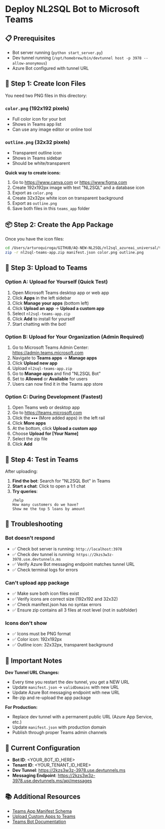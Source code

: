 # Deploy NL2SQL Bot to Microsoft Teams

## 📋 Prerequisites
- Bot server running (`python start_server.py`)
- Dev tunnel running (`/opt/homebrew/bin/devtunnel host -p 3978 --allow-anonymous`)
- Azure Bot configured with tunnel URL

## 🎨 Step 1: Create Icon Files

You need two PNG files in this directory:

### `color.png` (192x192 pixels)
- Full color icon for your bot
- Shows in Teams app list
- Can use any image editor or online tool

### `outline.png` (32x32 pixels)  
- Transparent outline icon
- Shows in Teams sidebar
- Should be white/transparent

**Quick way to create icons:**
1. Go to https://www.canva.com or https://www.figma.com
2. Create 192x192px image with text "NL2SQL" and a database icon
3. Export as `color.png`
4. Create 32x32px white icon on transparent background
5. Export as `outline.png`
6. Save both files in this `teams_app` folder

## 📦 Step 2: Create the App Package

Once you have the icon files:

```bash
cd /Users/arturoquiroga/GITHUB/AQ-NEW-NL2SQL/nl2sql_azureai_universal/teams_app
zip -r nl2sql-teams-app.zip manifest.json color.png outline.png
```

## 🚀 Step 3: Upload to Teams

### Option A: Upload for Yourself (Quick Test)
1. Open Microsoft Teams desktop app or web app
2. Click **Apps** in the left sidebar
3. Click **Manage your apps** (bottom left)
4. Click **Upload an app** → **Upload a custom app**
5. Select `nl2sql-teams-app.zip`
6. Click **Add** to install for yourself
7. Start chatting with the bot!

### Option B: Upload for Your Organization (Admin Required)
1. Go to Microsoft Teams Admin Center: https://admin.teams.microsoft.com
2. Navigate to **Teams apps** → **Manage apps**
3. Click **Upload new app**
4. Upload `nl2sql-teams-app.zip`
5. Go to **Manage apps** and find "NL2SQL Bot"
6. Set to **Allowed** or **Available** for users
7. Users can now find it in the Teams app store

### Option C: During Development (Fastest)
1. Open Teams web or desktop app
2. Go to https://teams.microsoft.com
3. Click the **•••** (More added apps) in the left rail
4. Click **More apps**
5. At the bottom, click **Upload a custom app**
6. Choose **Upload for [Your Name]**
7. Select the zip file
8. Click **Add**

## 🧪 Step 4: Test in Teams

After uploading:

1. **Find the bot**: Search for "NL2SQL Bot" in Teams
2. **Start a chat**: Click to open a 1:1 chat
3. **Try queries**:
   ```
   /help
   How many customers do we have?
   Show me the top 5 loans by amount
   ```

## 🔧 Troubleshooting

### Bot doesn't respond
- ✅ Check bot server is running: `http://localhost:3978`
- ✅ Check dev tunnel is running: `https://2kzs3w3z-3978.use.devtunnels.ms`
- ✅ Verify Azure Bot messaging endpoint matches tunnel URL
- ✅ Check terminal logs for errors

### Can't upload app package
- ✅ Make sure both icon files exist
- ✅ Verify icons are correct size (192x192 and 32x32)
- ✅ Check manifest.json has no syntax errors
- ✅ Ensure zip contains all 3 files at root level (not in subfolder)

### Icons don't show
- ✅ Icons must be PNG format
- ✅ Color icon: 192x192px
- ✅ Outline icon: 32x32px, transparent background

## 📝 Important Notes

**Dev Tunnel URL Changes:**
- Every time you restart the dev tunnel, you get a NEW URL
- Update `manifest.json` → `validDomains` with new URL
- Update Azure Bot messaging endpoint with new URL
- Re-zip and re-upload the app package

**For Production:**
- Replace dev tunnel with a permanent public URL (Azure App Service, etc.)
- Update `manifest.json` with production domain
- Publish through proper Teams admin channels

## 🎯 Current Configuration

- **Bot ID**: <YOUR_BOT_ID_HERE>
- **Tenant ID**: <YOUR_TENANT_ID_HERE>
- **Dev Tunnel**: https://2kzs3w3z-3978.use.devtunnels.ms
- **Messaging Endpoint**: https://2kzs3w3z-3978.use.devtunnels.ms/api/messages

## 📚 Additional Resources

- [Teams App Manifest Schema](https://learn.microsoft.com/en-us/microsoftteams/platform/resources/schema/manifest-schema)
- [Upload Custom Apps to Teams](https://learn.microsoft.com/en-us/microsoftteams/platform/concepts/deploy-and-publish/apps-upload)
- [Teams Bot Documentation](https://learn.microsoft.com/en-us/microsoftteams/platform/bots/what-are-bots)
